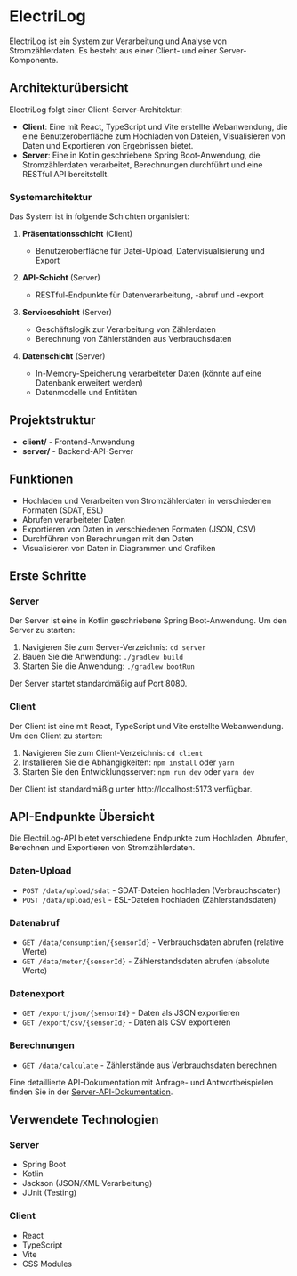 # ElectriLog

ElectriLog ist ein System zur Verarbeitung und Analyse von Stromzählerdaten. Es besteht aus einer Client- und einer Server-Komponente.

## Architekturübersicht

ElectriLog folgt einer Client-Server-Architektur:

- **Client**: Eine mit React, TypeScript und Vite erstellte Webanwendung, die eine Benutzeroberfläche zum Hochladen von Dateien, Visualisieren von Daten und Exportieren von Ergebnissen bietet.
- **Server**: Eine in Kotlin geschriebene Spring Boot-Anwendung, die Stromzählerdaten verarbeitet, Berechnungen durchführt und eine RESTful API bereitstellt.

### Systemarchitektur

Das System ist in folgende Schichten organisiert:

1. **Präsentationsschicht** (Client)
   - Benutzeroberfläche für Datei-Upload, Datenvisualisierung und Export

2. **API-Schicht** (Server)
   - RESTful-Endpunkte für Datenverarbeitung, -abruf und -export

3. **Serviceschicht** (Server)
   - Geschäftslogik zur Verarbeitung von Zählerdaten
   - Berechnung von Zählerständen aus Verbrauchsdaten

4. **Datenschicht** (Server)
   - In-Memory-Speicherung verarbeiteter Daten (könnte auf eine Datenbank erweitert werden)
   - Datenmodelle und Entitäten

## Projektstruktur

- **client/** - Frontend-Anwendung
- **server/** - Backend-API-Server

## Funktionen

- Hochladen und Verarbeiten von Stromzählerdaten in verschiedenen Formaten (SDAT, ESL)
- Abrufen verarbeiteter Daten
- Exportieren von Daten in verschiedenen Formaten (JSON, CSV)
- Durchführen von Berechnungen mit den Daten
- Visualisieren von Daten in Diagrammen und Grafiken

## Erste Schritte

### Server

Der Server ist eine in Kotlin geschriebene Spring Boot-Anwendung. Um den Server zu starten:

1. Navigieren Sie zum Server-Verzeichnis: `cd server`
2. Bauen Sie die Anwendung: `./gradlew build`
3. Starten Sie die Anwendung: `./gradlew bootRun`

Der Server startet standardmäßig auf Port 8080.

### Client

Der Client ist eine mit React, TypeScript und Vite erstellte Webanwendung. Um den Client zu starten:

1. Navigieren Sie zum Client-Verzeichnis: `cd client`
2. Installieren Sie die Abhängigkeiten: `npm install` oder `yarn`
3. Starten Sie den Entwicklungsserver: `npm run dev` oder `yarn dev`

Der Client ist standardmäßig unter http://localhost:5173 verfügbar.

## API-Endpunkte Übersicht

Die ElectriLog-API bietet verschiedene Endpunkte zum Hochladen, Abrufen, Berechnen und Exportieren von Stromzählerdaten.

### Daten-Upload

- `POST /data/upload/sdat` - SDAT-Dateien hochladen (Verbrauchsdaten)
- `POST /data/upload/esl` - ESL-Dateien hochladen (Zählerstandsdaten)

### Datenabruf

- `GET /data/consumption/{sensorId}` - Verbrauchsdaten abrufen (relative Werte)
- `GET /data/meter/{sensorId}` - Zählerstandsdaten abrufen (absolute Werte)

### Datenexport

- `GET /export/json/{sensorId}` - Daten als JSON exportieren
- `GET /export/csv/{sensorId}` - Daten als CSV exportieren

### Berechnungen

- `GET /data/calculate` - Zählerstände aus Verbrauchsdaten berechnen

Eine detaillierte API-Dokumentation mit Anfrage- und Antwortbeispielen finden Sie in der [Server-API-Dokumentation](server/README.md).

## Verwendete Technologien

### Server
- Spring Boot
- Kotlin
- Jackson (JSON/XML-Verarbeitung)
- JUnit (Testing)

### Client
- React
- TypeScript
- Vite
- CSS Modules
